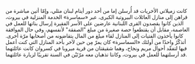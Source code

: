 كانت زميلاتي الأخريات قد أُرسلن إما من أحد دور أيتام لبنان مثلي، وإمّا أتين مباشرة من قراهن إلى منازل العائلات البيروتية الكبرى، عبر «سماسرة» الخدمة المنزلية في بيروت، الذين كانوا يقصدون القرى اللبنانية عارضين على الأسر الفقيرة إرسال بناتها للعمل في العاصمة، مقابل أن يقتطعوا حصة صغيرة من مبلغ "الصفقة" لأنفسهم، وفي حال الموافقة كانوا يأخذون الفتيات إلى المنازل لقاء مبلغ من المال يتقاضونه من أصحابها مرّة أخرى. أتذكّرُ واحدًا من أولئك «السماسرة» كان يمرّ مِن حين لآخر بأحد المنازل التي كنت أعمل فيها لتفقّد أحوال مريم ونجاح، وهما شقيقتان من قرية ميروبا في كسروان كانت عائلتهما قد أرسلتهما للعمل في بيروت، وكانتا تذهبان معه مرّتَيْن في السنة تقريبًا لزيارة عائلتهما.
